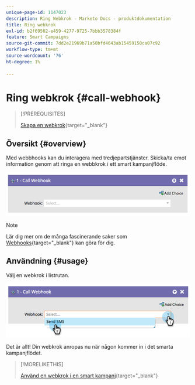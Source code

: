 ```yaml
---
unique-page-id: 1147023
description: Ring Webkrok - Marketo Docs - produktdokumentation
title: Ring webkrok
exl-id: b2f69502-e459-4277-9725-7bbb3578384f
feature: Smart Campaigns
source-git-commit: 7dd2e21969b71a50bfd4643ab15459150ca07c92
workflow-type: tm+mt
source-wordcount: '76'
ht-degree: 1%

---
```


# Ring webkrok {#call-webhook}

>[!PREREQUISITES]
>
>[Skapa en webkrok](/help/marketo/product-docs/administration/additional-integrations/create-a-webhook.md){target="_blank"}

## Översikt {#overview}

Med webbhooks kan du interagera med tredjepartstjänster. Skicka/ta emot information genom att ringa en webbkrok i ett smart kampanjflöde.

![](assets/call-webhook-1.png)

>[!NOTE]
>
>Lär dig mer om de många fascinerande saker som [Webhooks](https://experienceleague.adobe.com/en/docs/marketo-developer/marketo/webhooks/webhooks){target="_blank"} kan göra för dig.

## Användning {#usage}

Välj en webkrok i listrutan.

![](assets/call-webhook-2.png)

Det är allt! Din webkrok anropas nu när någon kommer in i det smarta kampanjflödet.

>[!MORELIKETHIS]
>
>[Använd en webkrok i en smart kampanj](/help/marketo/product-docs/core-marketo-concepts/smart-campaigns/flow-actions/use-a-webhook-in-a-smart-campaign.md){target="_blank"}
